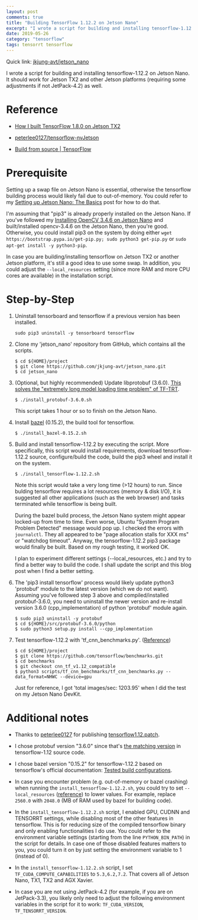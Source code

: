 ```yaml
---
layout: post
comments: true
title: "Building TensorFlow 1.12.2 on Jetson Nano"
excerpt: "I wrote a script for building and installing tensorflow-1.12.2 on Jetson Nano.  It should work for Jetson TX2 and other Jetson platforms as well."
date: 2019-05-26
category: "tensorflow"
tags: tensorrt tensorflow
---
```


Quick link: [jkjung-avt/jetson_nano](https://github.com/jkjung-avt/jetson_nano)

I wrote a script for building and installing tensorflow-1.12.2 on Jetson Nano.  It should work for Jetson TX2 and other Jetson platforms (requiring some adjustments if not JetPack-4.2) as well.

# Reference

* [How I built TensorFlow 1.8.0 on Jetson TX2](https://jkjung-avt.github.io/build-tensorflow-1.8.0/)

* [peterlee0127/tensorflow-nvJetson](https://github.com/peterlee0127/tensorflow-nvJetson)

* [Build from source \| TensorFlow](https://www.tensorflow.org/install/source)

# Prerequisite

Setting up a swap file on Jetson Nano is essential, otherwise the tensorflow building process would likely fail due to out-of-memory.  You could refer to my [Setting up Jetson Nano: The Basics](https://jkjung-avt.github.io/setting-up-nano/) post for how to do that.

I'm assuming that "pip3" is already properly installed on the Jetson Nano.  If you've followed my [Installing OpenCV 3.4.6 on Jetson Nano](https://jkjung-avt.github.io/opencv-on-nano/) and built/installed opencv-3.4.6 on the Jetson Nano, then you're good.  Otherwise, you could install pip3 on the system by doing either `wget https://bootstrap.pypa.io/get-pip.py; sudo python3 get-pip.py` or `sudo apt-get install -y python3-pip`.

In case you are building/installing tensorflow on Jetson TX2 or another Jetson platform, it's still a good idea to use some swap.  In addition, you could adjust the `--local_resources` setting (since more RAM and more CPU cores are available) in the installation script.

# Step-by-Step

1. Uninstall tensorboard and tensorflow if a previous version has been installed.

   ```shell
   sudo pip3 uninstall -y tensorboard tensorflow
   ```

2. Clone my 'jetson_nano' repository from GitHub, which contains all the scripts.

   ```shell
   $ cd ${HOME}/project
   $ git clone https://github.com/jkjung-avt/jetson_nano.git
   $ cd jetson_nano
   ```

3. (Optional, but highly recommended) Update libprotobuf (3.6.0).  [This solves the "extremely long model loading time problem" of TF-TRT](https://jkjung-avt.github.io/tf-trt-revisited/).

   ```shell
   $ ./install_protobuf-3.6.0.sh
   ```

   This script takes 1 hour or so to finish on the Jetson Nano.

4. Install [bazel](https://docs.bazel.build/versions/0.25.0/bazel-overview.html) (0.15.2), the build tool for tensorflow.

   ```shell
   $ ./install_bazel-0.15.2.sh
   ```
   
5. Build and install tensorflow-1.12.2 by executing the script.  More specifically, this script would install requirements, download tensorflow-1.12.2 source, configure/build the code, build the pip3 wheel and install it on the system.

   ```shell
   $ ./install_tensorflow-1.12.2.sh
   ```

   Note this script would take a very long time (>12 hours) to run.  Since bulding tensorflow requires a lot resources (memory & disk I/O), it is suggested all other applications (such as the web browser) and tasks terminated while tensorflow is being built.

   During the bazel build process, the Jetson Nano system might appear locked-up from time to time.  Even worse, Ubuntu "System Program Problem Detected" message would pop up.  I checked the errors with `journalctl`.  They all appeared to be "page allocation stalls for XXX ms" or "watchdog timeout".  Anyway, the tensorflow-1.12.2 pip3 package would finally be built.  Based on my rough testing, it worked OK.

   I plan to experiment different settings (--local_resources, etc.) and try  to find a better way to build the code.  I shall update the script and this blog post when I find a better setting.

6. The 'pip3 install tensorflow' process would likely update python3 'protobuf' module to the latest version (which we do not want).  Assuming you've followed step 3 above and compiled/installed protobuf-3.6.0, you need to uninstall the newer version and re-install version 3.6.0 (cpp_implementation) of python 'protobuf' module again.

   ```shell
   $ sudo pip3 uninstall -y protobuf
   $ cd ${HOME}/src/protobuf-3.6.0/python
   $ sudo python3 setup.py install --cpp_implementation
   ```

7. Test tensorflow-1.12.2 with 'tf_cnn_benchmarks.py'.  ([Reference](https://devtalk.nvidia.com/default/topic/1048776/jetson-nano/official-tensorflow-for-jetson-nano-/post/5335763/#5335763))

   ```shell
   $ cd ${HOME}/project
   $ git clone https://github.com/tensorflow/benchmarks.git
   $ cd benchmarks
   $ git checkout cnn_tf_v1.12_compatible
   $ python3 scripts/tf_cnn_benchmarks/tf_cnn_benchmarks.py --data_format=NHWC --device=gpu
   ```

   Just for reference, I got 'total images/sec: 1203.95' when I did the test on my Jetson Nano DevKit.

# Additional notes

* Thanks to [peterlee0127](https://github.com/peterlee0127/tensorflow-nvJetson) for publishing [tensorflow1.12.patch](https://github.com/peterlee0127/tensorflow-nvJetson/blob/master/patch/tensorflow1.12.patch).

* I chose protobuf version "3.6.0" since that's [the matching version](https://github.com/tensorflow/tensorflow/blob/r1.12/tensorflow/workspace.bzl#L383) in tensorflow-1.12 source code.

* I chose bazel version "0.15.2" for tensorflow-1.12.2 based on tensorflow's official documentation: [Tested build configurations](https://www.tensorflow.org/install/source#tested_build_configurations).

* In case you encounter problem (e.g. out-of-memory or bazel crashing) when running the `install_tensorflow-1.12.2.sh`, you could try to set `--local_resources` ([reference](https://docs.bazel.build/versions/master/user-manual.html)) to lower values.  For example, replace `2560.0` with `2048.0` (MB of RAM used by bazel for building code).

* In the `install_tensorflow-1.12.2.sh` script, I enabled GPU, CUDNN and TENSORRT settings, while disabling most of the other features in tensorflow.  This is for reducing size of the compiled tensorflow binary and only enabling functionalities I do use.  You could refer to the environment variable settings (starting from the line `PYTHON_BIN_PATH`) in the script for details.  In case one of those disabled features matters to you, you could turn it on by just setting the environment variable to 1 (instead of 0).

* In the `install_tensorflow-1.12.2.sh` script, I set `TF_CUDA_COMPUTE_CAPABILITIES` to `5.3,6.2,7.2`.  That covers all of Jetson Nano, TX1, TX2 and AGX Xavier.

* In case you are not using JetPack-4.2 (for example, if you are on JetPack-3.3), you likely only need to adjust the following environment variables in the script for it to work: `TF_CUDA_VERSION`, `TF_TENSORRT_VERSION`.
